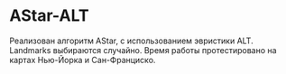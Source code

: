 # AStar-ALT

Реализован алгоритм AStar, с использованием эвристики ALT. Landmarks выбираются случайно. Время работы протестировано на картах Нью-Йорка и Сан-Франциско.
